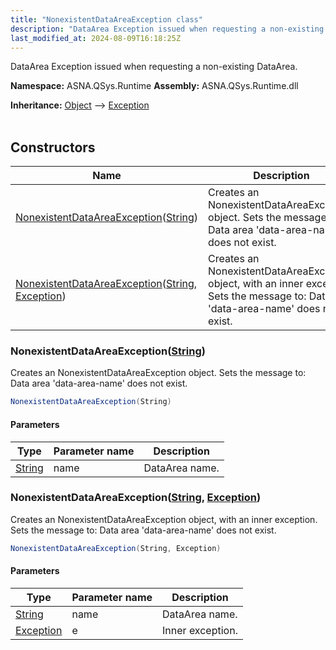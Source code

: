 ```yaml
---
title: "NonexistentDataAreaException class"
description: "DataArea Exception issued when requesting a non-existing DataArea. "
last_modified_at: 2024-08-09T16:18:25Z
---
```


DataArea Exception issued when requesting a non-existing DataArea.

**Namespace:** ASNA.QSys.Runtime
**Assembly:** ASNA.QSys.Runtime.dll

**Inheritance:** [Object](https://docs.microsoft.com/en-us/dotnet/api/system.object) --> [Exception](https://docs.microsoft.com/en-us/dotnet/api/system.exception)
<br>
<br>

## Constructors

| Name | Description |
| --- | --- |
| [NonexistentDataAreaException](#nonexistentdataareaexceptionstring)([String](https://docs.microsoft.com/en-us/dotnet/api/system.string)) | Creates an NonexistentDataAreaException object. Sets the message to: Data area 'data-area-name' does not exist.
| [NonexistentDataAreaException](#nonexistentdataareaexceptionstring-exception)([String](https://docs.microsoft.com/en-us/dotnet/api/system.string), [Exception](https://docs.microsoft.com/en-us/dotnet/api/system.exception)) | Creates an NonexistentDataAreaException object, with an inner exception. Sets the message to: Data area 'data-area-name' does not exist.

### NonexistentDataAreaException([String](https://docs.microsoft.com/en-us/dotnet/api/system.string))

Creates an NonexistentDataAreaException object. Sets the message to: Data area 'data-area-name' does not exist.

```cs
NonexistentDataAreaException(String)
```

#### Parameters

| Type | Parameter name | Description
| --- | --- | ---
| [String](https://docs.microsoft.com/en-us/dotnet/api/system.string) | name | DataArea name.

### NonexistentDataAreaException([String](https://docs.microsoft.com/en-us/dotnet/api/system.string), [Exception](https://docs.microsoft.com/en-us/dotnet/api/system.exception))

Creates an NonexistentDataAreaException object, with an inner exception. Sets the message to: Data area 'data-area-name' does not exist.

```cs
NonexistentDataAreaException(String, Exception)
```

#### Parameters

| Type | Parameter name | Description
| --- | --- | ---
| [String](https://docs.microsoft.com/en-us/dotnet/api/system.string) | name | DataArea name.
| [Exception](https://docs.microsoft.com/en-us/dotnet/api/system.exception) | e | Inner exception.
